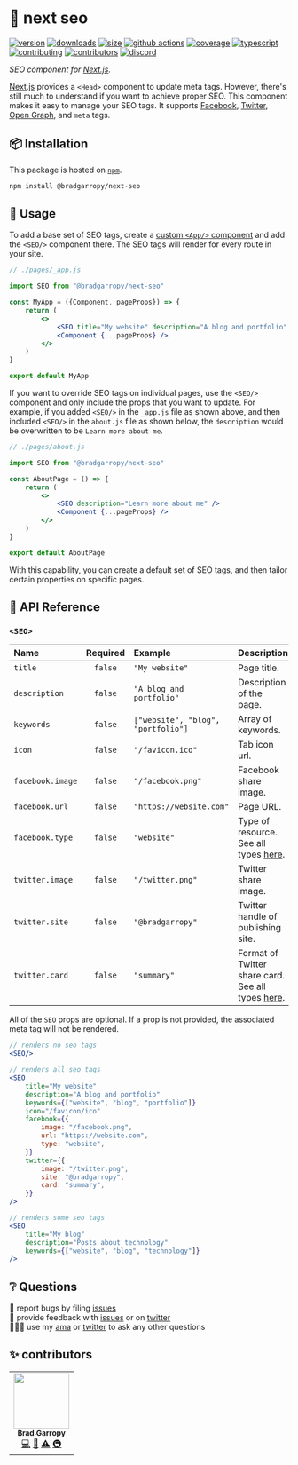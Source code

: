 # 🔎 next seo

[![version][version-badge]][npm]
[![downloads][downloads-badge]][npm]
[![size][size-badge]][bundlephobia]
[![github actions][github-actions-badge]][github-actions]
[![coverage][codecov-badge]][codecov]
[![typescript][typescript-badge]][typescript]
[![contributing][contributing-badge]][contributing]
[![contributors][contributors-badge]][contributors]
[![discord][discord-badge]][discord]

_SEO component for [Next.js][next]._

[Next.js][next] provides a `<Head>` component to update meta tags. However, there's still much to understand if you want to achieve proper SEO. This component makes it easy to manage your SEO tags. It supports [Facebook][facebook], [Twitter][twitter], [Open Graph][og], and `meta` tags.

## 📦 Installation

This package is hosted on [`npm`][npm].

```bash
npm install @bradgarropy/next-seo
```

## 🥑 Usage

To add a base set of SEO tags, create a [custom `<App/>` component][app] and add the `<SEO/>` component there. The SEO tags will render for every route in your site.

```jsx
// ./pages/_app.js

import SEO from "@bradgarropy/next-seo"

const MyApp = ({Component, pageProps}) => {
    return (
        <>
            <SEO title="My website" description="A blog and portfolio" />
            <Component {...pageProps} />
        </>
    )
}

export default MyApp
```

If you want to override SEO tags on individual pages, use the `<SEO/>` component and only include the props that you want to update. For example, if you added `<SEO/>` in the `_app.js` file as shown above, and then included `<SEO/>` in the `about.js` file as shown below, the `description` would be overwritten to be `Learn more about me`.

```jsx
// ./pages/about.js

import SEO from "@bradgarropy/next-seo"

const AboutPage = () => {
    return (
        <>
            <SEO description="Learn more about me" />
            <Component {...pageProps} />
        </>
    )
}

export default AboutPage
```

With this capability, you can create a default set of SEO tags, and then tailor certain properties on specific pages.

## 📖 API Reference

### `<SEO>`

| Name             | Required | Example                            | Description                                                |
| :--------------- | :------: | :--------------------------------- | :--------------------------------------------------------- |
| `title`          | `false`  | `"My website"`                     | Page title.                                                |
| `description`    | `false`  | `"A blog and portfolio"`           | Description of the page.                                   |
| `keywords`       | `false`  | `["website", "blog", "portfolio"]` | Array of keywords.                                         |
| `icon`           | `false`  | `"/favicon.ico"`                   | Tab icon url.                                              |
| `facebook.image` | `false`  | `"/facebook.png"`                  | Facebook share image.                                      |
| `facebook.url`   | `false`  | `"https://website.com"`            | Page URL.                                                  |
| `facebook.type`  | `false`  | `"website"`                        | Type of resource. See all types [here][types].             |
| `twitter.image`  | `false`  | `"/twitter.png"`                   | Twitter share image.                                       |
| `twitter.site`   | `false`  | `"@bradgarropy"`                   | Twitter handle of publishing site.                         |
| `twitter.card`   | `false`  | `"summary"`                        | Format of Twitter share card. See all types [here][cards]. |

All of the `SEO` props are optional. If a prop is not provided, the associated meta tag will not be rendered.

```jsx
// renders no seo tags
<SEO/>

// renders all seo tags
<SEO
    title="My website"
    description="A blog and portfolio"
    keywords={["website", "blog", "portfolio"]}
    icon="/favicon/ico"
    facebook={{
        image: "/facebook.png",
        url: "https://website.com",
        type: "website",
    }}
    twitter={{
        image: "/twitter.png",
        site: "@bradgarropy",
        card: "summary",
    }}
/>

// renders some seo tags
<SEO
    title="My blog"
    description="Posts about technology"
    keywords={["website", "blog", "technology"]}
/>
```

## ❔ Questions

🐛 report bugs by filing [issues][issues]  
📢 provide feedback with [issues][issues] or on [twitter][twitter]  
🙋🏼‍♂️ use my [ama][ama] or [twitter][twitter] to ask any other questions

## ✨ contributors

<!-- ALL-CONTRIBUTORS-LIST:START - Do not remove or modify this section -->
<!-- prettier-ignore-start -->
<!-- markdownlint-disable -->
<table>
  <tr>
    <td align="center"><a href="https://bradgarropy.com"><img src="https://avatars.githubusercontent.com/u/11336745?v=4?s=100" width="100px;" alt=""/><br /><sub><b>Brad Garropy</b></sub></a><br /><a href="https://github.com/bradgarropy/next-link/commits?author=bradgarropy" title="Code">💻</a> <a href="https://github.com/bradgarropy/next-link/commits?author=bradgarropy" title="Documentation">📖</a> <a href="https://github.com/bradgarropy/next-link/commits?author=bradgarropy" title="Tests">⚠️</a> <a href="#infra-bradgarropy" title="Infrastructure (Hosting, Build-Tools, etc)">🚇</a></td>
  </tr>
</table>

<!-- markdownlint-restore -->
<!-- prettier-ignore-end -->

<!-- ALL-CONTRIBUTORS-LIST:END -->

[next]: https://nextjs.org
[facebook]: https://developers.facebook.com/docs/sharing/webmasters
[twitter]: https://developer.twitter.com/en/docs/twitter-for-websites/cards/overview/markup
[og]: https://ogp.me
[version-badge]: https://img.shields.io/npm/v/@bradgarropy/next-seo.svg?style=flat-square
[downloads-badge]: https://img.shields.io/npm/dt/@bradgarropy/next-seo?style=flat-square
[bundlephobia]: https://bundlephobia.com/result?p=@bradgarropy/next-seo
[size-badge]: https://img.shields.io/bundlephobia/minzip/@bradgarropy/next-seo?style=flat-square
[github-actions]: https://github.com/bradgarropy/next-seo/actions
[github-actions-badge]: https://img.shields.io/github/workflow/status/bradgarropy/next-seo/%F0%9F%9A%80%20release?style=flat-square
[codecov]: https://app.codecov.io/gh/bradgarropy/next-seo
[codecov-badge]: https://img.shields.io/codecov/c/github/bradgarropy/next-seo?style=flat-square
[typescript]: https://www.typescriptlang.org/dt/search?search=%40bradgarropy%2Fnext-seo
[typescript-badge]: https://img.shields.io/npm/types/@bradgarropy/next-seo?style=flat-square
[contributing]: https://github.com/bradgarropy/next-seo/blob/master/contributing.md
[contributing-badge]: https://img.shields.io/badge/PRs-welcome-success?style=flat-square
[contributors]: #-contributors
[contributors-badge]: https://img.shields.io/github/all-contributors/bradgarropy/next-seo?style=flat-square
[discord]: https://bradgarropy.com/discord
[discord-badge]: https://img.shields.io/discord/748196643140010015?style=flat-square
[npm]: https://npmjs.com/package/@bradgarropy/next-seo
[issues]: https://github.com/bradgarropy/next-seo/issues
[twitter]: https://twitter.com/bradgarropy
[ama]: https://bradgarropy.com/ama
[types]: https://ogp.me/#types
[cards]: https://developer.twitter.com/en/docs/twitter-for-websites/cards/overview/abouts-cards
[app]: https://nextjs.org/docs/advanced-features/custom-app
